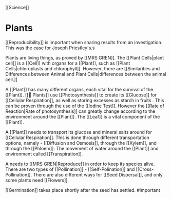 [[Science]]
# Plants
[[Reproducibility]] is important when sharing results from an investigation. This was the case for Joseph Priestley's.s

Plants are living things, as proved by [[MRS GREN]]. The [[Plant Cells|plant cell]] is a [[Cell]] with organs for a [[Plant]], such as [[Plant Cells|chloroplasts and chlorophyll]]. However, there are [[Similarities and Differences between Animal and Plant Cells|differences between the animal cell.]]

A [[Plant]] has many different organs, each vital for the survival of the [[Plant]]. [[🌱 Plants]] use [[Photosynthesis]] to create its [[Glucose]]  for [[Cellular Respiration]], as well as storing excesses as starch in fruits . This can be proven through the use of the [[Iodine Test]]. However the [[Rate of Reaction|Rate of photosynthesis]] can greatly change according to the environment around the [[Plant]]. The [[Leaf]] is a vital component of the [[Plant]].

A [[Plant]] needs to transport its glucose and mineral salts around for [[Cellular Respiration]]. This is done through different transportation options, namely - [[Diffusion and Osmosis]], through the [[Xylem]], and through the [[Phloem]].
The movement of water around the [[Plant]] and environment called [[Transpiration]].

A needs to [[MRS GREN|Reproduce]] in order to keep its species alive. There are 
two types of [[Pollination]] - [[Self-Polination]] and [[Cross-Pollination]]. There are also different ways for [[Seed Dispersal]], and only some plants need [[Flowers]].

[[Germination]] takes place shortly after the seed has settled. 
#important 